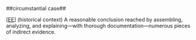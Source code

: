 ##circumstantial case##

\[[EE](SOURCES.md#EE)\]  (historical context) A reasonable conclusion reached by assembling, analyzing, and explaining—with thorough documentation—numerous pieces of indirect evidence.
